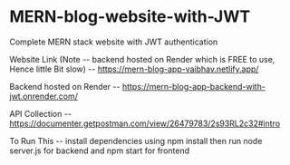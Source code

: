 # MERN-blog-website-with-JWT

Complete MERN stack website with JWT authentication 

Website Link (Note -- backend hosted on Render which is FREE to use, Hence little Bit slow) -- https://mern-blog-app-vaibhav.netlify.app/

Backend hosted on Render -- https://mern-blog-app-backend-with-jwt.onrender.com/

API Collection -- https://documenter.getpostman.com/view/26479783/2s93RL2c32#intro

To Run This -- install dependencies using npm install then run node server.js for backend and npm start for frontend
